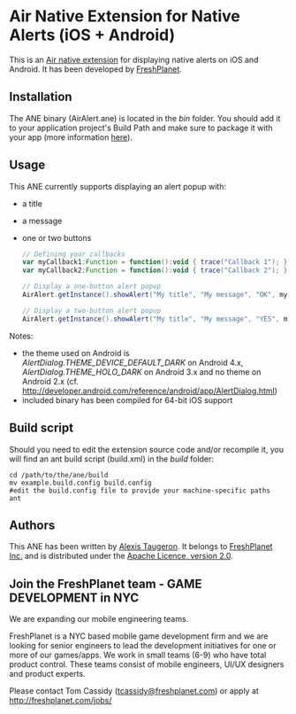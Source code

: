 Air Native Extension for Native Alerts (iOS + Android)
======================================

This is an [Air native extension](http://www.adobe.com/devnet/air/native-extensions-for-air.html) for displaying native alerts on iOS and Android. It has been developed by [FreshPlanet](http://freshplanet.com).


Installation
---------

The ANE binary (AirAlert.ane) is located in the *bin* folder. You should add it to your application project's Build Path and make sure to package it with your app (more information [here](http://help.adobe.com/en_US/air/build/WS597e5dadb9cc1e0253f7d2fc1311b491071-8000.html)).


Usage
-----

This ANE currently supports displaying an alert popup with:
* a title
* a message
* one or two buttons
    
    ```actionscript
    // Defining your callbacks
    var myCallback1:Function = function():void { trace("Callback 1"); };
    var myCallback2:Function = function():void { trace("Callback 2"); };

    // Display a one-button alert popup
    AirAlert.getInstance().showAlert("My title", "My message", "OK", myCallback1);

    // Display a two-button alert popup
    AirAlert.getInstance().showAlert("My title", "My message", "YES", myCallback1, "NO", myCallback2);
    ```

Notes:
* the theme used on Android is *AlertDialog.THEME_DEVICE_DEFAULT_DARK* on Android 4.x, *AlertDialog.THEME_HOLO_DARK* on Android 3.x and no theme on Android 2.x (cf. http://developer.android.com/reference/android/app/AlertDialog.html)
* included binary has been compiled for 64-bit iOS support


Build script
---------

Should you need to edit the extension source code and/or recompile it, you will find an ant build script (build.xml) in the *build* folder:

    cd /path/to/the/ane/build
    mv example.build.config build.config
    #edit the build.config file to provide your machine-specific paths
    ant


Authors
------

This ANE has been written by [Alexis Taugeron](http://alexistaugeron.com). It belongs to [FreshPlanet Inc.](http://freshplanet.com) and is distributed under the [Apache Licence, version 2.0](http://www.apache.org/licenses/LICENSE-2.0).


Join the FreshPlanet team - GAME DEVELOPMENT in NYC
------

We are expanding our mobile engineering teams.

FreshPlanet is a NYC based mobile game development firm and we are looking for senior engineers to lead the development initiatives for one or more of our games/apps. We work in small teams (6-9) who have total product control.  These teams consist of mobile engineers, UI/UX designers and product experts.


Please contact Tom Cassidy (tcassidy@freshplanet.com) or apply at http://freshplanet.com/jobs/
